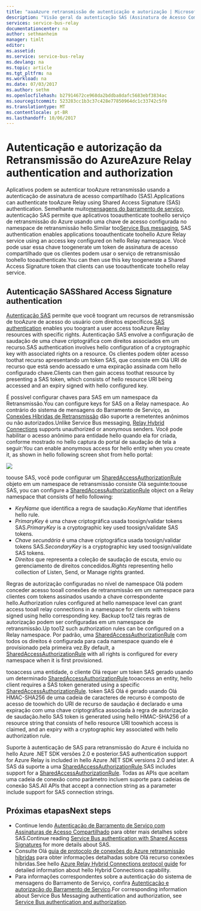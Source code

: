 ```yaml
---
title: "aaaAzure retransmissão de autenticação e autorização | Microsoft Docs"
description: "Visão geral da autenticação SAS (Assinatura de Acesso Compartilhado) na Retransmissão do Azure"
services: service-bus-relay
documentationcenter: na
author: sethmanheim
manager: timlt
editor: 
ms.assetid: 
ms.service: service-bus-relay
ms.devlang: na
ms.topic: article
ms.tgt_pltfrm: na
ms.workload: na
ms.date: 07/03/2017
ms.author: sethm
ms.openlocfilehash: b27914672ce968da2bddba8dafc5683ebf3834ac
ms.sourcegitcommit: 523283cc1b3c37c428e77850964dc1c33742c5f0
ms.translationtype: MT
ms.contentlocale: pt-BR
ms.lasthandoff: 10/06/2017
---
```

# <a name="azure-relay-authentication-and-authorization"></a><span data-ttu-id="6a5f6-103">Autenticação e autorização da Retransmissão do Azure</span><span class="sxs-lookup"><span data-stu-id="6a5f6-103">Azure Relay authentication and authorization</span></span>
<span data-ttu-id="6a5f6-104">Aplicativos podem se autenticar tooAzure retransmissão usando a autenticação de assinatura de acesso compartilhado (SAS).</span><span class="sxs-lookup"><span data-stu-id="6a5f6-104">Applications can authenticate tooAzure Relay using Shared Access Signature (SAS) authentication.</span></span> <span data-ttu-id="6a5f6-105">Semelhante muito[mensagens do barramento de serviço](../service-bus-messaging/service-bus-authentication-and-authorization.md), autenticação SAS permite que aplicativos tooauthenticate toohello serviço de retransmissão do Azure usando uma chave de acesso configurada no namespace de retransmissão hello.</span><span class="sxs-lookup"><span data-stu-id="6a5f6-105">Similar too[Service Bus messaging](../service-bus-messaging/service-bus-authentication-and-authorization.md), SAS authentication enables applications tooauthenticate toohello Azure Relay service using an access key configured on hello Relay namespace.</span></span> <span data-ttu-id="6a5f6-106">Você pode usar essa chave toogenerate um token de assinatura de acesso compartilhado que os clientes podem usar o serviço de retransmissão toohello tooauthenticate.</span><span class="sxs-lookup"><span data-stu-id="6a5f6-106">You can then use this key toogenerate a Shared Access Signature token that clients can use tooauthenticate toohello relay service.</span></span>

## <a name="shared-access-signature-authentication"></a><span data-ttu-id="6a5f6-107">Autenticação SAS</span><span class="sxs-lookup"><span data-stu-id="6a5f6-107">Shared Access Signature authentication</span></span>
<span data-ttu-id="6a5f6-108">[Autenticação SAS](../service-bus-messaging/service-bus-sas.md) permite que você toogrant um recursos de retransmissão de tooAzure de acesso do usuário com direitos específicos.</span><span class="sxs-lookup"><span data-stu-id="6a5f6-108">[SAS authentication](../service-bus-messaging/service-bus-sas.md) enables you toogrant a user access tooAzure Relay resources with specific rights.</span></span> <span data-ttu-id="6a5f6-109">Autenticação SAS envolve a configuração de saudação de uma chave criptográfica com direitos associados em um recurso.</span><span class="sxs-lookup"><span data-stu-id="6a5f6-109">SAS authentication involves hello configuration of a cryptographic key with associated rights on a resource.</span></span> <span data-ttu-id="6a5f6-110">Os clientes podem obter acesso toothat recurso apresentando um token SAS, que consiste em Olá URI de recurso que está sendo acessado e uma expiração assinada com hello configurado chave.</span><span class="sxs-lookup"><span data-stu-id="6a5f6-110">Clients can then gain access toothat resource by presenting a SAS token, which consists of hello resource URI being accessed and an expiry signed with hello configured key.</span></span>

<span data-ttu-id="6a5f6-111">É possível configurar chaves para SAS em um namespace da Retransmissão.</span><span class="sxs-lookup"><span data-stu-id="6a5f6-111">You can configure keys for SAS on a Relay namespace.</span></span> <span data-ttu-id="6a5f6-112">Ao contrário do sistema de mensagens do Barramento de Serviço, as [Conexões Híbridas de Retransmissão](relay-hybrid-connections-protocol.md) dão suporte a remetentes anônimos ou não autorizados.</span><span class="sxs-lookup"><span data-stu-id="6a5f6-112">Unlike Service Bus messaging, [Relay Hybrid Connections](relay-hybrid-connections-protocol.md) supports unauthorized or anonymous senders.</span></span> <span data-ttu-id="6a5f6-113">Você pode habilitar o acesso anônimo para entidade hello quando ela for criada, conforme mostrado no hello captura do portal de saudação de tela a seguir:</span><span class="sxs-lookup"><span data-stu-id="6a5f6-113">You can enable anonymous access for hello entity when you create it, as shown in hello following screen shot from hello portal:</span></span>

![][0]

<span data-ttu-id="6a5f6-114">toouse SAS, você pode configurar um [SharedAccessAuthorizationRule](/dotnet/api/microsoft.servicebus.messaging.sharedaccessauthorizationrule) objeto em um namespace de retransmissão consiste Olá seguinte:</span><span class="sxs-lookup"><span data-stu-id="6a5f6-114">toouse SAS, you can configure a [SharedAccessAuthorizationRule](/dotnet/api/microsoft.servicebus.messaging.sharedaccessauthorizationrule) object on a Relay namespace that consists of hello following:</span></span>

* <span data-ttu-id="6a5f6-115">*KeyName* que identifica a regra de saudação.</span><span class="sxs-lookup"><span data-stu-id="6a5f6-115">*KeyName* that identifies hello rule.</span></span>
* <span data-ttu-id="6a5f6-116">*PrimaryKey* é uma chave criptográfica usada toosign/validar tokens SAS.</span><span class="sxs-lookup"><span data-stu-id="6a5f6-116">*PrimaryKey* is a cryptographic key used toosign/validate SAS tokens.</span></span>
* <span data-ttu-id="6a5f6-117">*Chave secundária* é uma chave criptográfica usada toosign/validar tokens SAS.</span><span class="sxs-lookup"><span data-stu-id="6a5f6-117">*SecondaryKey* is a cryptographic key used toosign/validate SAS tokens.</span></span>
* <span data-ttu-id="6a5f6-118">*Direitos* que representa a coleção de saudação de escuta, envio ou gerenciamento de direitos concedidos.</span><span class="sxs-lookup"><span data-stu-id="6a5f6-118">*Rights* representing hello collection of Listen, Send, or Manage rights granted.</span></span>

<span data-ttu-id="6a5f6-119">Regras de autorização configuradas no nível de namespace Olá podem conceder acesso tooall conexões de retransmissão em um namespace para clientes com tokens assinados usando a chave correspondente hello.</span><span class="sxs-lookup"><span data-stu-id="6a5f6-119">Authorization rules configured at hello namespace level can grant access tooall relay connections in a namespace for clients with tokens signed using hello corresponding key.</span></span> <span data-ttu-id="6a5f6-120">Backup too12 tais regras de autorização podem ser configuradas em um namespace de retransmissão.</span><span class="sxs-lookup"><span data-stu-id="6a5f6-120">Up too12 such authorization rules can be configured on a Relay namespace.</span></span> <span data-ttu-id="6a5f6-121">Por padrão, uma [SharedAccessAuthorizationRule](/dotnet/api/microsoft.servicebus.messaging.sharedaccessauthorizationrule) com todos os direitos é configurada para cada namespace quando ele é provisionado pela primeira vez.</span><span class="sxs-lookup"><span data-stu-id="6a5f6-121">By default, a [SharedAccessAuthorizationRule](/dotnet/api/microsoft.servicebus.messaging.sharedaccessauthorizationrule) with all rights is configured for every namespace when it is first provisioned.</span></span>

<span data-ttu-id="6a5f6-122">tooaccess uma entidade, o cliente Olá requer um token SAS gerado usando um determinado [SharedAccessAuthorizationRule](/dotnet/api/microsoft.servicebus.messaging.sharedaccessauthorizationrule).</span><span class="sxs-lookup"><span data-stu-id="6a5f6-122">tooaccess an entity, hello client requires a SAS token generated using a specific [SharedAccessAuthorizationRule](/dotnet/api/microsoft.servicebus.messaging.sharedaccessauthorizationrule).</span></span> <span data-ttu-id="6a5f6-123">token SAS Olá é gerado usando Olá HMAC-SHA256 de uma cadeia de caracteres de recurso é composto de acesso de toowhich do URI de recurso de saudação é declarado e uma expiração com uma chave criptográfica associada à regra de autorização de saudação.</span><span class="sxs-lookup"><span data-stu-id="6a5f6-123">hello SAS token is generated using hello HMAC-SHA256 of a resource string that consists of hello resource URI toowhich access is claimed, and an expiry with a cryptographic key associated with hello authorization rule.</span></span>

<span data-ttu-id="6a5f6-124">Suporte à autenticação de SAS para retransmissão do Azure é incluída no hello Azure .NET SDK versões 2.0 e posterior.</span><span class="sxs-lookup"><span data-stu-id="6a5f6-124">SAS authentication support for Azure Relay is included in hello Azure .NET SDK versions 2.0 and later.</span></span> <span data-ttu-id="6a5f6-125">A SAS dá suporte a uma [SharedAccessAuthorizationRule](/dotnet/api/microsoft.servicebus.messaging.sharedaccessauthorizationrule).</span><span class="sxs-lookup"><span data-stu-id="6a5f6-125">SAS includes support for a [SharedAccessAuthorizationRule](/dotnet/api/microsoft.servicebus.messaging.sharedaccessauthorizationrule).</span></span> <span data-ttu-id="6a5f6-126">Todas as APIs que aceitam uma cadeia de conexão como parâmetro incluem suporte para cadeias de conexão SAS.</span><span class="sxs-lookup"><span data-stu-id="6a5f6-126">All APIs that accept a connection string as a parameter include support for SAS connection strings.</span></span>

## <a name="next-steps"></a><span data-ttu-id="6a5f6-127">Próximas etapas</span><span class="sxs-lookup"><span data-stu-id="6a5f6-127">Next steps</span></span>
- <span data-ttu-id="6a5f6-128">Continue lendo [Autenticação de Barramento de Serviço com Assinaturas de Acesso Compartilhado](../service-bus-messaging/service-bus-sas.md) para obter mais detalhes sobre SAS.</span><span class="sxs-lookup"><span data-stu-id="6a5f6-128">Continue reading [Service Bus authentication with Shared Access Signatures](../service-bus-messaging/service-bus-sas.md) for more details about SAS.</span></span>
- <span data-ttu-id="6a5f6-129">Consulte Olá [guia de protocolo de conexões do Azure retransmissão híbridas](relay-hybrid-connections-protocol.md) para obter informações detalhadas sobre Olá recurso conexões híbridas.</span><span class="sxs-lookup"><span data-stu-id="6a5f6-129">See hello [Azure Relay Hybrid Connections protocol guide](relay-hybrid-connections-protocol.md) for detailed information about hello Hybrid Connections capability.</span></span>
- <span data-ttu-id="6a5f6-130">Para informações correspondentes sobre a autenticação do sistema de mensagens do Barramento de Serviço, confira [Autenticação e autorização do Barramento de Serviço](../service-bus-messaging/service-bus-authentication-and-authorization.md).</span><span class="sxs-lookup"><span data-stu-id="6a5f6-130">For corresponding information about Service Bus Messaging authentication and authorization, see [Service Bus authentication and authorization](../service-bus-messaging/service-bus-authentication-and-authorization.md).</span></span> 

[0]: ./media/relay-authentication-and-authorization/hcanon.png